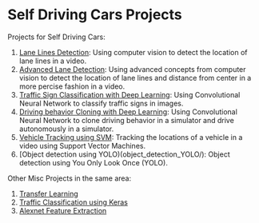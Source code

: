 # Self Driving Cars Projects

Projects for Self Driving Cars:

1. [Lane Lines Detection](lane_lines_detection/): Using computer vision to detect the location of lane lines in a video.
2. [Advanced Lane Detection](advanced_lane_lines_detection/): Using advanced concepts from computer vision to detect the location of lane lines and distance from center in a more percise fashion in a video.
3. [Traffic Sign Classification with Deep Learning](traffic_sign_classifier/): Using Convolutional Neural Network to classify traffic signs in images.
4. [Driving behavior Cloning with Deep Learning](behavior_cloning_deep_learning/): Using Convolutional Neural Network to clone driving behavior in a simulator and drive autonomously in a simulator.
5. [Vehicle Tracking using SVM](vehicle_tracking/): Tracking the locations of a vehicle in a video using Support Vector Machines.
6. [Object detection using YOLO)(object_detection_YOLO/): Object detection using You Only Look Once (YOLO).

Other Misc Projects in the same area:

1. [Transfer Learning](transfer_learning/)
2. [Traffic Classification using Keras](traffic_sign_classifier_with_keras/)
3. [Alexnet Feature Extraction](alexnet_feature_extraction/)
